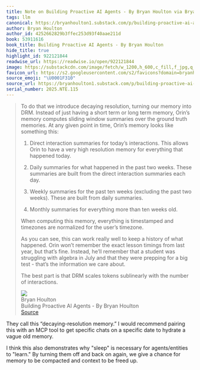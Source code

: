 ```yaml
---
title: Note on Building Proactive AI Agents - By Bryan Houlton via Bryan Houlton
tags: llm
canonical: https://bryanhoulton1.substack.com/p/building-proactive-ai-agents
author: Bryan Houlton
author_id: 4252662829b3ffec253d93f40aae211d
book: 53911616
book_title: Building Proactive AI Agents - By Bryan Houlton
hide_title: true
highlight_id: 922121844
readwise_url: https://readwise.io/open/922121844
image: https://substackcdn.com/image/fetch/w_1200,h_600,c_fill,f_jpg,q_auto:good,fl_progressive:steep,g_auto/https%3A%2F%2Fsubstack-post-media.s3.amazonaws.com%2Fpublic%2Fimages%2F31519d74-254e-4d32-88d8-734239fa59cb_1026x948.png
favicon_url: https://s2.googleusercontent.com/s2/favicons?domain=bryanhoulton1.substack.com
source_emoji: "\U0001F310"
source_url: https://bryanhoulton1.substack.com/p/building-proactive-ai-agents#:~:text=To%20do%20that,number%20of%20interactions.
serial_number: 2025.NTE.115
---
```

> To do that we introduce decaying resolution, turning our memory into DRM. Instead of just having a short term or long term memory, Orin’s memory computes sliding window summaries over the ground truth memories. At any given point in time, Orin’s memory looks like something this:
> 
> 1.  Direct interaction summaries for today’s interactions. This allows Orin to have a very high resolution memory for everything that happened today.
>     
> 2.  Daily summaries for what happened in the past two weeks. These summaries are built from the direct interaction summaries each day.
>     
> 3.  Weekly summaries for the past ten weeks (excluding the past two weeks). These are built from daily summaries.
>     
> 4.  Monthly summaries for everything more than ten weeks old.
>     
> 
> When computing this memory, everything is timestamped and timezones are normalized for the user’s timezone.
> 
> As you can see, this can work really well to keep a history of what happened. Orin won’t remember the exact lesson timings from last year, but that’s fine. Instead, he’ll remember that a student was struggling with algebra in July and that they were prepping for a big test - that’s the information we care about.
> 
> The best part is that DRM scales tokens sublinearly with the number of interactions.
> <div class="quoteback-footer"><div class="quoteback-avatar"><img class="mini-favicon" src="https://s2.googleusercontent.com/s2/favicons?domain=bryanhoulton1.substack.com"></div><div class="quoteback-metadata"><div class="metadata-inner"><span style="display:none">FROM:</span><div aria-label="Bryan Houlton" class="quoteback-author"> Bryan Houlton</div><div aria-label="Building Proactive AI Agents - By Bryan Houlton" class="quoteback-title"> Building Proactive AI Agents - By Bryan Houlton</div></div></div><div class="quoteback-backlink"><a target="_blank" aria-label="go to the full text of this quotation" rel="noopener" href="https://bryanhoulton1.substack.com/p/building-proactive-ai-agents#:~:text=To%20do%20that,number%20of%20interactions." class="quoteback-arrow"> Source</a></div></div>

They call this “decaying-resolution memory.” I would recommend pairing this with an MCP tool to get specific chats on a specific date to hydrate a vague old memory. 

I think this also demonstrates why "sleep" is necessary for agents/entities to "learn." By turning them off and back on again, we give a chance for memory to be compacted and context to be freed up.